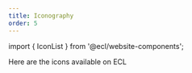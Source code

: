 ```yaml
---
title: Iconography
order: 5
---
```


import { IconList } from '@ecl/website-components';

Here are the icons available on ECL

<IconList set="all" />

